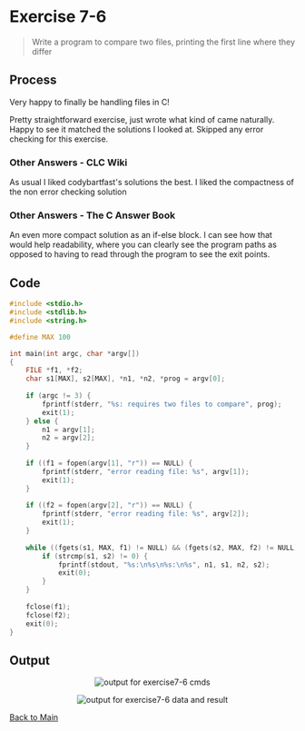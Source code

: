 # Exercise 7-6

> Write a program to compare two files, printing the first line where they differ

## Process
Very happy to finally be handling files in C!

Pretty straightforward exercise, just wrote what kind of came naturally. Happy to see it matched the solutions I looked at.
Skipped any error checking for this exercise.

### Other Answers - CLC Wiki
As usual I liked codybartfast's solutions the best. I liked the compactness of the non error checking solution

### Other Answers - The C Answer Book
An even more compact solution as an if-else block. I can see how that would help readability, where you can clearly see the program paths as opposed to having to read through the program to see the exit points.
    
## Code
```c
#include <stdio.h>
#include <stdlib.h>
#include <string.h>

#define MAX 100

int main(int argc, char *argv[])
{
    FILE *f1, *f2;
    char s1[MAX], s2[MAX], *n1, *n2, *prog = argv[0];
    
    if (argc != 3) {
        fprintf(stderr, "%s: requires two files to compare", prog);
        exit(1);
    } else {
        n1 = argv[1];
        n2 = argv[2];
    }
    
    if ((f1 = fopen(argv[1], "r")) == NULL) {
        fprintf(stderr, "error reading file: %s", argv[1]);
        exit(1);
    }
    
    if ((f2 = fopen(argv[2], "r")) == NULL) {
        fprintf(stderr, "error reading file: %s", argv[2]);
        exit(1);
    }
    
    while ((fgets(s1, MAX, f1) != NULL) && (fgets(s2, MAX, f2) != NULL)) {
        if (strcmp(s1, s2) != 0) {
            fprintf(stdout, "%s:\n%s\n%s:\n%s", n1, s1, n2, s2);
            exit(0);
        }
    }
    
    fclose(f1);
    fclose(f2);
    exit(0);
}
```

## Output
<p align="center">
  <image src="../assets/exercise7-6_cmds.jpg" alt="output for exercise7-6 cmds" />
</p>

<p align="center">
  <image src="../assets/exercise7-6_data_and_result.jpg" alt="output for exercise7-6 data and result" />
</p>

[Back to Main](../readme.md)
